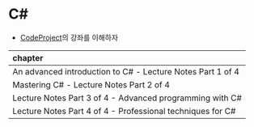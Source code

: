 # C#

* [CodeProject](https://www.codeproject.com/Articles/1094079/An-advanced-introduction-to-Csharp-Lecture-Notes-P)의 강좌를 이해하자

| chapter |
|:--------|
| An advanced introduction to C# - Lecture Notes Part 1 of 4 |
| Mastering C# - Lecture Notes Part 2 of 4 |
| Lecture Notes Part 3 of 4 - Advanced programming with C# |
| Lecture Notes Part 4 of 4 - Professional techniques for C# |
